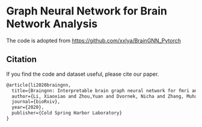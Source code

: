 # Graph Neural Network for Brain Network Analysis
The code is adopted from https://github.com/xxlya/BrainGNN_Pytorch

## Citation
If you find the code and dataset useful, please cite our paper.
```latex
@article{li2020braingnn,
  title={Braingnn: Interpretable brain graph neural network for fmri analysis},
  author={Li, Xiaoxiao and Zhou,Yuan and Dvornek, Nicha and Zhang, Muhan and Gao, Siyuan and Zhuang, Juntang and Scheinost, Dustin and Staib, Lawrence and Ventola, Pamela and Duncan, James},
  journal={bioRxiv},
  year={2020},
  publisher={Cold Spring Harbor Laboratory}
}
```

